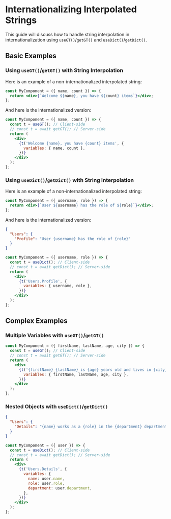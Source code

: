 # Internationalizing Interpolated Strings

This guide will discuss how to handle string interpolation in internationalization using `useGT()`/`getGT()` and `useDict()`/`getDict()`.

## Basic Examples

### Using `useGT()`/`getGT()` with String Interpolation

Here is an example of a non-internationalized interpolated string:

```jsx
const MyComponent = ({ name, count }) => {
  return <div>{`Welcome ${name}, you have ${count} items`}</div>;
};
```

And here is the internationalized version:

```jsx
const MyComponent = ({ name, count }) => {
  const t = useGT(); // Client-side
  // const t = await getGT(); // Server-side
  return (
    <div>
      {t('Welcome {name}, you have {count} items', {
        variables: { name, count },
      })}
    </div>
  );
};
```

### Using `useDict()`/`getDict()` with String Interpolation

Here is an example of a non-internationalized interpolated string:

```jsx
const MyComponent = ({ username, role }) => {
  return <div>{`User ${username} has the role of ${role}`}</div>;
};
```

And here is the internationalized version:

```json
{
  "Users": {
    "Profile": "User {username} has the role of {role}"
  }
}
```

```jsx
const MyComponent = ({ username, role }) => {
  const t = useDict(); // Client-side
  // const t = await getDict(); // Server-side
  return (
    <div>
      {t('Users.Profile', {
        variables: { username, role },
      })}
    </div>
  );
};
```

## Complex Examples

### Multiple Variables with `useGT()`/`getGT()`

```jsx
const MyComponent = ({ firstName, lastName, age, city }) => {
  const t = useGT(); // Client-side
  // const t = await getGT(); // Server-side
  return (
    <div>
      {t('{firstName} {lastName} is {age} years old and lives in {city}', {
        variables: { firstName, lastName, age, city },
      })}
    </div>
  );
};
```

### Nested Objects with `useDict()`/`getDict()`

```json
{
  "Users": {
    "Details": "{name} works as a {role} in the {department} department"
  }
}
```

```jsx
const MyComponent = ({ user }) => {
  const t = useDict(); // Client-side
  // const t = await getDict(); // Server-side
  return (
    <div>
      {t('Users.Details', {
        variables: {
          name: user.name,
          role: user.role,
          department: user.department,
        },
      })}
    </div>
  );
};
```
